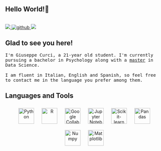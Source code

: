 ## Hello World!👋

<br>
<a href="mailto:giuseppecurci49@gmail.com" target="_blank">
<img src="https://img.shields.io/badge/Gmail-D14836?style=for-the-badge&logo=gmail&logoColor=white" />
</a>
<a href="https://github.com/giuseppecurci" target="_blank">
<img src=https://img.shields.io/badge/github-%2324292e.svg?&style=for-the-badge&logo=github&logoColor=white alt=github style=“margin-bottom: 5px;” />
</a>
<a href="https://t.me/Peppe010102" target="_blank">
<img src="https://img.shields.io/badge/Telegram-2CA5E0.svg?style=for-the-badge&logo=telegram&logoColor=white" />
</a>
<br/>

## Glad to see you here!

<p><samp>
  I'm Giuseppe Curci, a 21-year old student. I'm currently pursuing a bachelor in Psychology along with a <a href="https://learn.profession.ai/master-professionale-in-data-science?utm_source=ProfessionAI&utm_medium=ProfessionAI&utm_id=sito">master</a> in Data Science.
  <br/><br/>
  I am fluent in Italian, English and Spanish, so feel free to contact me in the language you prefer among them.
</samp></p>

## Languages and Tools

<div align="center">  
<img style="margin: 10px" src="https://cdn.jsdelivr.net/gh/devicons/devicon/icons/python/python-original.svg" alt="Python" height="50" />
<img style="margin: 10px" src="https://download.logo.wine/logo/R_(programming_language)/R_(programming_language)-Logo.wine.png" alt="R" height="50" />  
<img style="margin: 10px" src="https://miro.medium.com/v2/resize:fit:776/1*QQanp0i0o7jcNegt9ClfsA.png" alt="Google Collab" height="50" />
<img style="margin: 10px" src="https://www.kindpng.com/picc/m/81-811458_jupyter-notebook-logo-hd-png-download.png" alt="Jupyter Notebook" height="50" />
<img style="margin: 10px" src="https://www.bgp4.com/wp-content/uploads/2019/08/Scikit_learn_logo_small.svg_-840x452.png" alt="Scikit-learn" height="50" />
<img style="margin: 10px" src="https://tse4.mm.bing.net/th?id=OIP.vD5O0cGtIr0y-S6blOX8vAHaC_&pid=Api" alt="Pandas" height="50" />  
<img style="margin: 10px" src="https://upload.wikimedia.org/wikipedia/commons/3/31/NumPy_logo_2020.svg" alt="Numpy" height="50" />
<img style="margin: 10px" src="https://matplotlib.org/3.1.0/_static/logo2.png" alt="Matplotlib" height="50" />  
</div>
